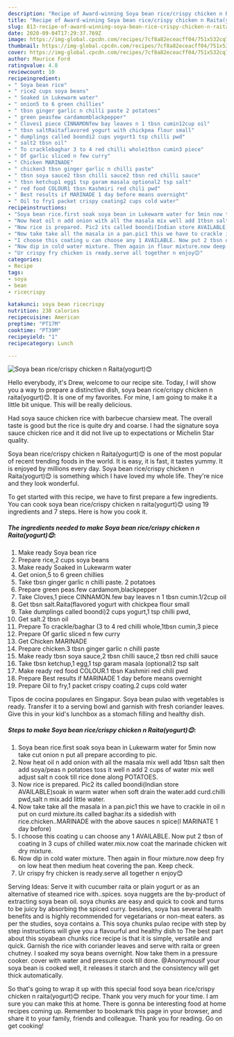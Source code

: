```yaml
---
description: "Recipe of Award-winning Soya bean rice/crispy chicken n Raita(yogurt)😊"
title: "Recipe of Award-winning Soya bean rice/crispy chicken n Raita(yogurt)😊"
slug: 813-recipe-of-award-winning-soya-bean-rice-crispy-chicken-n-raitayogurt
date: 2020-09-04T17:29:37.769Z
image: https://img-global.cpcdn.com/recipes/7cf8a82eceacff04/751x532cq70/soya-bean-ricecrispy-chicken-n-raitayogurt😊-recipe-main-photo.jpg
thumbnail: https://img-global.cpcdn.com/recipes/7cf8a82eceacff04/751x532cq70/soya-bean-ricecrispy-chicken-n-raitayogurt😊-recipe-main-photo.jpg
cover: https://img-global.cpcdn.com/recipes/7cf8a82eceacff04/751x532cq70/soya-bean-ricecrispy-chicken-n-raitayogurt😊-recipe-main-photo.jpg
author: Maurice Ford
ratingvalue: 4.8
reviewcount: 10
recipeingredient:
- " Soya bean rice"
- " rice2 cups soya beans"
- " Soaked in Lukewarm water"
- " onion5 to 6 green chillies"
- " tbsn ginger garlic n chilli paste 2 potatoes"
- " green peasfew cardamomblackpepper"
- " Cloves1 piece CINNAMONfew bay leaves n 1 tbsn cumin12cup oil"
- " tbsn saltRaitaflavored yogurt with chickpea flour small"
- " dumplings called boondi2 cups yogurt1 tsp chilli pwd"
- " salt2 tbsn oil"
- " To cracklebaghar 3 to 4 red chilli whole1tbsn cumin3 piece"
- " Of garlic sliced n few curry"
- " Chicken MARINADE"
- " chicken3 tbsn ginger garlic n chilli paste"
- " tbsn soya sauce2 tbsn chilli sauce2 tbsn red chilli sauce"
- " tbsn ketchup1 egg1 tsp garam masala optional2 tsp salt"
- " red food COLOUR1 tbsn Kashmiri red chili pwd"
- " Best results if MARINADE 1 day before means overnight"
- " Oil to fry1 packet crispy coating2 cups cold water"
recipeinstructions:
- "Soya bean rice.first soak soya bean in Lukewarm water for 5min now take cut onion n put all prepare according to pic."
- "Now heat oil n add onion with all the masala mix well add 1tbsn salt then add soya/peas n potatoes toss it well n add 2 cups of water mix well adjust salt n cook till rice done along POTATOES."
- "Now rice is prepared. Pic2 its called boondi(Indian store AVAILABLE)soak in warm water when soft drain the water.add curd.chilli pwd,salt n mix.add little water."
- "Now take take all the masala in a pan.pic1 this we have to crackle in oil n put on curd mixture.its called baghar.its a sidedish with rice.chicken..MARINADE with the above sauces n spice(I MARINATE 1 day before)"
- "I choose this coating u can choose any 1 AVAILABLE. Now put 2 tbsn of coating in 3 cups of chilled water.mix.now coat the marinade chicken wit dry mixture."
- "Now dip in cold water mixture. Then again in flour mixture.now deep fry on low heat then medium heat covering the pan. Keep check."
- "Ur crispy fry chicken is ready.serve all together n enjoy😊"
categories:
- Recipe
tags:
- soya
- bean
- ricecrispy

katakunci: soya bean ricecrispy 
nutrition: 238 calories
recipecuisine: American
preptime: "PT17M"
cooktime: "PT39M"
recipeyield: "1"
recipecategory: Lunch

---
```



![Soya bean rice/crispy chicken n Raita(yogurt)😊](https://img-global.cpcdn.com/recipes/7cf8a82eceacff04/751x532cq70/soya-bean-ricecrispy-chicken-n-raitayogurt😊-recipe-main-photo.jpg)

Hello everybody, it's Drew, welcome to our recipe site. Today, I will show you a way to prepare a distinctive dish, soya bean rice/crispy chicken n raita(yogurt)😊. It is one of my favorites. For mine, I am going to make it a little bit unique. This will be really delicious.

Had soya sauce chicken rice with barbecue charsiew meat. The overall taste is good but the rice is quite dry and coarse. I had the signature soya sauce chicken rice and it did not live up to expectations or Michelin Star quality.

Soya bean rice/crispy chicken n Raita(yogurt)😊 is one of the most popular of recent trending foods in the world. It is easy, it is fast, it tastes yummy. It is enjoyed by millions every day. Soya bean rice/crispy chicken n Raita(yogurt)😊 is something which I have loved my whole life. They're nice and they look wonderful.


To get started with this recipe, we have to first prepare a few ingredients. You can cook soya bean rice/crispy chicken n raita(yogurt)😊 using 19 ingredients and 7 steps. Here is how you cook it.

<!--inarticleads1-->

##### The ingredients needed to make Soya bean rice/crispy chicken n Raita(yogurt)😊:

1. Make ready  Soya bean rice
1. Prepare  rice,2 cups soya beans
1. Make ready  Soaked in Lukewarm water
1. Get  onion,5 to 6 green chillies
1. Take  tbsn ginger garlic n chilli paste. 2 potatoes
1. Prepare  green peas.few cardamom,blackpepper
1. Take  Cloves,1 piece CINNAMON.few bay leaves n 1 tbsn cumin.1/2cup oil
1. Get  tbsn salt.Raita(flavored yogurt with chickpea flour small
1. Take  dumplings called boondi)2 cups yogurt,1 tsp chilli pwd,
1. Get  salt.2 tbsn oil
1. Prepare  To crackle/baghar (3 to 4 red chilli whole,1tbsn cumin,3 piece
1. Prepare  Of garlic sliced n few curry
1. Get  Chicken MARINADE
1. Prepare  chicken.3 tbsn ginger garlic n chilli paste
1. Make ready  tbsn soya sauce,2 tbsn chilli sauce,2 tbsn red chilli sauce
1. Take  tbsn ketchup,1 egg,1 tsp garam masala (optional)2 tsp salt
1. Make ready  red food COLOUR.1 tbsn Kashmiri red chili pwd
1. Prepare  Best results if MARINADE 1 day before means overnight
1. Prepare  Oil to fry,1 packet crispy coating.2 cups cold water


Tipos de cocina populares en Singapur. Soya bean pulao with vegetables is ready. Transfer it to a serving bowl and garnish with fresh coriander leaves. Give this in your kid&#39;s lunchbox as a stomach filling and healthy dish. 

<!--inarticleads2-->

##### Steps to make Soya bean rice/crispy chicken n Raita(yogurt)😊:

1. Soya bean rice.first soak soya bean in Lukewarm water for 5min now take cut onion n put all prepare according to pic.
1. Now heat oil n add onion with all the masala mix well add 1tbsn salt then add soya/peas n potatoes toss it well n add 2 cups of water mix well adjust salt n cook till rice done along POTATOES.
1. Now rice is prepared. Pic2 its called boondi(Indian store AVAILABLE)soak in warm water when soft drain the water.add curd.chilli pwd,salt n mix.add little water.
1. Now take take all the masala in a pan.pic1 this we have to crackle in oil n put on curd mixture.its called baghar.its a sidedish with rice.chicken..MARINADE with the above sauces n spice(I MARINATE 1 day before)
1. I choose this coating u can choose any 1 AVAILABLE. Now put 2 tbsn of coating in 3 cups of chilled water.mix.now coat the marinade chicken wit dry mixture.
1. Now dip in cold water mixture. Then again in flour mixture.now deep fry on low heat then medium heat covering the pan. Keep check.
1. Ur crispy fry chicken is ready.serve all together n enjoy😊


Serving Ideas: Serve it with cucumber raita or plain yogurt or as an alternative of steamed rice with..spices. soya nuggets are the by-product of extracting soya bean oil. soya chunks are easy and quick to cook and turns to be juicy by absorbing the spiced curry. besides, soya has several health benefits and is highly recommended for vegetarians or non-meat eaters. as per the studies, soya contains a. This soya chunks pulao recipe with step by step instructions will give you a flavourful and healthy dish to The best part about this soyabean chunks rice recipe is that it is simple, versatile and quick. Garnish the rice with coriander leaves and serve with raita or green chutney. I soaked my soya beans overnight. Now take them in a pressure cooker. cover with water and pressure cook till done. @Anonymousif your soya bean is cooked well, it releases it starch and the consistency will get thick automatically. 

So that's going to wrap it up with this special food soya bean rice/crispy chicken n raita(yogurt)😊 recipe. Thank you very much for your time. I am sure you can make this at home. There is gonna be interesting food at home recipes coming up. Remember to bookmark this page in your browser, and share it to your family, friends and colleague. Thank you for reading. Go on get cooking!
